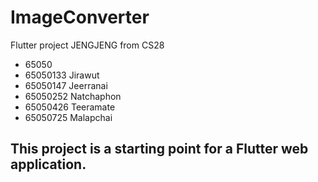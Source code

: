 # ImageConverter

Flutter project JENGJENG from CS28
  - 65050
  - 65050133 Jirawut
  - 65050147 Jeerranai
  - 65050252 Natchaphon
  - 65050426 Teeramate
  - 65050725 Malapchai

## This project is a starting point for a Flutter web application.
